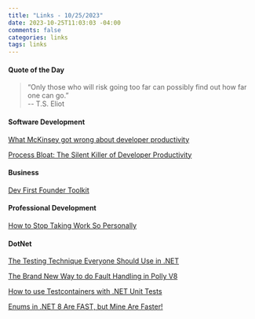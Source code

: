 ```yaml
---
title: "Links - 10/25/2023"
date: 2023-10-25T11:03:03 -04:00
comments: false
categories: links
tags: links
---
```


#### Quote of the Day

<blockquote>“Only those who will risk going too far can possibly find out how far one can go.”<br>
--  T.S. Eliot
</blockquote>

#### Software Development

[What McKinsey got wrong about developer productivity](https://leaddev.com/process/what-mckinsey-got-wrong-about-developer-productivity)

[Process Bloat: The Silent Killer of Developer Productivity](https://ardalis.com/process-bloat-silent-killer-developer-productivity/)

#### Business

[Dev First Founder Toolkit](https://boldstart.vc/devtoolkit/)

#### Professional Development

[How to Stop Taking Work So Personally](https://hbr.org/2023/10/how-to-stop-taking-work-so-personally)

#### DotNet

[The Testing Technique Everyone Should Use in .NET](http://www.youtube.com/watch?v=dasbRVz5MXo)

[The Brand New Way to do Fault Handling in Polly V8](https://www.youtube.com/watch?v=PqVQFUCTzUM)

[How to use Testcontainers with .NET Unit Tests](https://blog.jetbrains.com/dotnet/2023/10/24/how-to-use-testcontainers-with-dotnet-unit-tests/)

[Enums in .NET 8 Are FAST, but Mine Are Faster!](https://www.youtube.com/watch?v=UBY4Y6AykdM)
